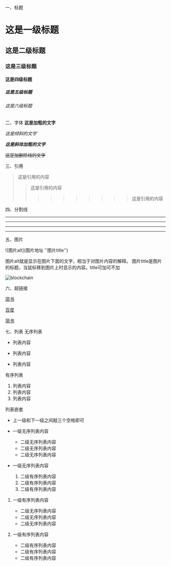 一、标题
# 这是一级标题
## 这是二级标题
### 这是三级标题
#### 这是四级标题
##### 这是五级标题
###### 这是六级标题

二、字体
**这是加粗的文字**

*这是倾斜的文字*`

***这是斜体加粗的文字***

~~这是加删除线的文字~~

三、引用
>这是引用的内容
>>这是引用的内容
>>>>>>>>>>这是引用的内容

四、分割线

---

----

***

*****

五、图片

![图片alt](图片地址 ''图片title'')

图片alt就是显示在图片下面的文字，相当于对图片内容的解释。
图片title是图片的标题，当鼠标移到图片上时显示的内容。title可加可不加

![blockchain](https://ss0.bdstatic.com/70cFvHSh_Q1YnxGkpoWK1HF6hhy/it/u=702257389,1274025419&fm=27&gp=0.jpg "区块链")

六、超链接

[简书](http://jianshu.com)

[百度](http://baidu.com)

<a href="https://www.jianshu.com/u/1f5ac0cf6a8b" target="_blank">简书</a>

七、列表
无序列表
- 列表内容
+ 列表内容
* 列表内容

有序列表
1. 列表内容
2. 列表内容
3. 列表内容

列表嵌套
- 上一级和下一级之间敲三个空格即可

- 一级无序列表内容
   - 二级无序列表内容
   - 二级无序列表内容 
   - 二级无序列表内容
   
- 一级无序列表内容
   1. 二级有序列表内容
   2. 二级有序列表内容
   3. 二级有序列表内容

1. 一级有序列表内容
   * 二级无序列表内容
   * 二级无序列表内容
   * 二级无序列表内容

2. 一级有序列表内容
   + 二级有序列表内容
   + 二级有序列表内容
   + 二级有序列表内容


